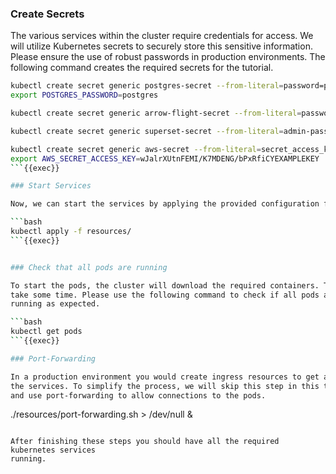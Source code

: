 ### Create Secrets

The various services within the cluster require credentials for access.
We will utilize Kubernetes secrets to securely store this sensitive information.
Please ensure the use of robust passwords in production environments.
The following command creates the required secrets for the tutorial.


```bash
kubectl create secret generic postgres-secret --from-literal=password=postgres --from-literal=catalog-url=postgres://postgres:postgres@postgres:5432
export POSTGRES_PASSWORD=postgres

kubectl create secret generic arrow-flight-secret --from-literal=password=flight_password

kubectl create secret generic superset-secret --from-literal=admin-password=password

kubectl create secret generic aws-secret --from-literal=secret_access_key=wJalrXUtnFEMI/K7MDENG/bPxRfiCYEXAMPLEKEY
export AWS_SECRET_ACCESS_KEY=wJalrXUtnFEMI/K7MDENG/bPxRfiCYEXAMPLEKEY
```{{exec}}

### Start Services

Now, we can start the services by applying the provided configuration files.

```bash
kubectl apply -f resources/
```{{exec}}


### Check that all pods are running

To start the pods, the cluster will download the required containers. This might
take some time. Please use the following command to check if all pods are
running as expected.

```bash
kubectl get pods
```{{exec}}

### Port-Forwarding

In a production environment you would create ingress resources to get access to
the services. To simplify the process, we will skip this step in this tutorial
and use port-forwarding to allow connections to the pods.

```
./resources/port-forwarding.sh > /dev/null &
```{{exec}}

After finishing these steps you should have all the required kubernetes services
running.
